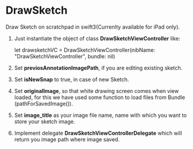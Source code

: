# DrawSketch
Draw Sketch on scratchpad in swift3(Currenlty available for iPad only).  

1. Just instantiate the object of class <b>DrawSketchViewController</b> like:

      let drawsketchVC = DrawSketchViewController(nibName: "DrawSketchViewController", bundle: nil)

2. Set <b>previosAnnotationImagePath</b>, if you are editing existing sketch.

3. Set <b>isNewSnap</b> to true, in case of new Sketch.

4. Set <b>originalImage</b>, so that white drawing screen comes when view loaded, for this we have used some function to load files from Bundle (pathForSavedImage()).

5. Set <b>image_title</b> as your image file name, name with which you want to store your sketch image.

6. Implement delegate <b>DrawSketchViewControllerDelegate</b> which will return you image path where image saved.
